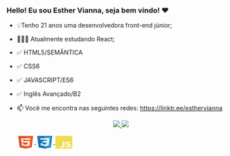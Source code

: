 ### Hello! Eu sou Esther Vianna, seja bem vindo! ❤️

- 💡Tenho 21 anos uma desenvolvedora front-end júnior;
- 👩🏽‍💻 Atualmente estudando React;
- ✅ HTML5/SEMÂNTICA
- ✅ CSS6
- ✅ JAVASCRIPT/ES6
- ✅ Inglês Avançado/B2
- 📫 Você me encontra nas seguintes redes: https://linktr.ee/esthervianna

  <div align="center">
    <a href="https://github.com/EstherVianna">
    <img height="180em" src="https://github-readme-stats.vercel.app/api?username=EstherVianna&show_icons=true&theme=buefy&include_all_commits=true&count_private=true"/>
    <img height="180em" src="https://github-readme-stats.vercel.app/api/top-langs/?username=EstherVianna&layout=compact&langs_count=7&theme=buefy"/>
  </div>
  <div style="display: inline_block"> <br>
    <img align="center" alt="Esther-HTML" height="30" width="40" src="https://raw.githubusercontent.com/devicons/devicon/master/icons/html5/html5-original.svg">
    <img align="center" alt="Esther-CSS" height="30" width="40" src="https://raw.githubusercontent.com/devicons/devicon/master/icons/css3/css3-original.svg">
    <img align="center" alt="Esther-Js" height="30" width="40" src="https://raw.githubusercontent.com/devicons/devicon/master/icons/javascript/javascript-plain.svg">
  </div>
